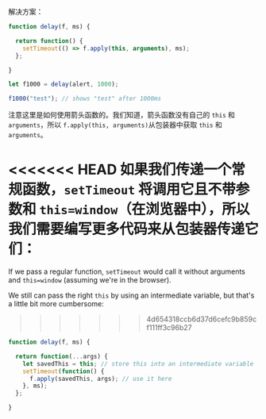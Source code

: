解决方案：

```js run demo
function delay(f, ms) {

  return function() {
    setTimeout(() => f.apply(this, arguments), ms);
  };

}

let f1000 = delay(alert, 1000);

f1000("test"); // shows "test" after 1000ms
```

注意这里是如何使用箭头函数的。我们知道，箭头函数没有自己的 `this` 和 `arguments`，所以 `f.apply(this, arguments)`从包装器中获取 `this` 和 `arguments`。

<<<<<<< HEAD
如果我们传递一个常规函数，`setTimeout` 将调用它且不带参数和 `this=window`（在浏览器中），所以我们需要编写更多代码来从包装器传递它们：
=======
If we pass a regular function, `setTimeout` would call it without arguments and `this=window` (assuming we're in the browser).

We still can pass the right `this` by using an intermediate variable, but that's a little bit more cumbersome:
>>>>>>> 4d654318ccb6d37d6cefc9b859cf111ff3c96b27

```js
function delay(f, ms) {

  return function(...args) {
    let savedThis = this; // store this into an intermediate variable
    setTimeout(function() {
      f.apply(savedThis, args); // use it here
    }, ms);
  };

}
```
